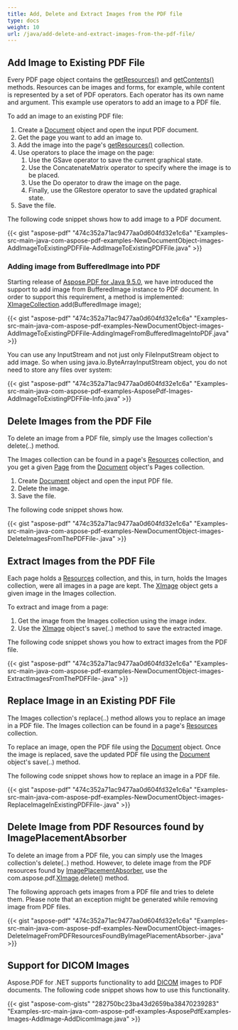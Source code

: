 ```yaml
---
title: Add, Delete and Extract Images from the PDF file
type: docs
weight: 10
url: /java/add-delete-and-extract-images-from-the-pdf-file/
---
```


## **Add Image to Existing PDF File**
Every PDF page object contains the [getResources()](https://apireference.aspose.com/java/pdf/com.aspose.pdf/Page#getResources--) and [getContents()](https://apireference.aspose.com/java/pdf/com.aspose.pdf/Page#getContents--) methods. Resources can be images and forms, for example, while content is represented by a set of PDF operators. Each operator has its own name and argument. This example use operators to add an image to a PDF file.

To add an image to an existing PDF file:

1. Create a [Document](https://apireference.aspose.com/java/pdf/com.aspose.pdf/Document) object and open the input PDF document.
1. Get the page you want to add an image to.
1. Add the image into the page's [getResources()](https://apireference.aspose.com/java/pdf/com.aspose.pdf/Page#getResources--) collection.
1. Use operators to place the image on the page:
   1. Use the GSave operator to save the current graphical state.
   1. Use the ConcatenateMatrix operator to specify where the image is to be placed.
   1. Use the Do operator to draw the image on the page.
   1. Finally, use the GRestore operator to save the updated graphical state.
1. Save the file.

The following code snippet shows how to add image to a PDF document.



{{< gist "aspose-pdf" "474c352a71ac9477aa0d604fd32e1c6a" "Examples-src-main-java-com-aspose-pdf-examples-NewDocumentObject-images-AddImageToExistingPDFFile-AddImageToExistingPDFFile.java" >}}
### **Adding image from BufferedImage into PDF**
Starting release of [Aspose.PDF for Java 9.5.0](http://www.aspose.com/community/files/72/java-components/aspose.pdf-for-java/entry576058.aspx), we have introduced the support to add image from BufferedImage instance to PDF document. In order to support this requirement, a method is implemented: [XImageCollection](http://www.aspose.com/api/java/pdf/com.aspose.pdf/classes/XImageCollection).add(BufferedImage image);

{{< gist "aspose-pdf" "474c352a71ac9477aa0d604fd32e1c6a" "Examples-src-main-java-com-aspose-pdf-examples-NewDocumentObject-images-AddImageToExistingPDFFile-AddingImageFromBufferedImageIntoPDF.java" >}}


You can use any InputStream and not just only FileInputStream object to add image. So when using java.io.ByteArrayInputStream object, you do not need to store any files over system:

{{< gist "aspose-pdf" "474c352a71ac9477aa0d604fd32e1c6a" "Examples-src-main-java-com-aspose-pdf-examples-AsposePdf-Images-AddImageToExistingPDFFile-Info.java" >}}
## **Delete Images from the PDF File**
To delete an image from a PDF file, simply use the Images collection's delete(..) method.

The Images collection can be found in a page's [Resources](https://apireference.aspose.com/java/pdf/com.aspose.pdf/Resources) collection, and you get a given [Page](https://apireference.aspose.com/java/pdf/com.aspose.pdf/Page) from the [Document](https://apireference.aspose.com/java/pdf/com.aspose.pdf/Document) object's Pages collection.

1. Create [Document](https://apireference.aspose.com/java/pdf/com.aspose.pdf/Document) object and open the input PDF file.
1. Delete the image.
1. Save the file.

The following code snippet shows how.

{{< gist "aspose-pdf" "474c352a71ac9477aa0d604fd32e1c6a" "Examples-src-main-java-com-aspose-pdf-examples-NewDocumentObject-images-DeleteImagesFromThePDFFile-.java" >}}
## **Extract Images from the PDF File**
Each page holds a [Resources](https://apireference.aspose.com/java/pdf/com.aspose.pdf/Resources) collection, and this, in turn, holds the Images collection, were all images in a page are kept. The [XImage](https://apireference.aspose.com/java/pdf/com.aspose.pdf/XImage) object gets a given image in the Images collection.

To extract and image from a page:

1. Get the image from the Images collection using the image index.
1. Use the [XImage](https://apireference.aspose.com/java/pdf/com.aspose.pdf/XImage) object's save(..) method to save the extracted image.

The following code snippet shows you how to extract images from the PDF file.

{{< gist "aspose-pdf" "474c352a71ac9477aa0d604fd32e1c6a" "Examples-src-main-java-com-aspose-pdf-examples-NewDocumentObject-images-ExtractImagesFromThePDFFile-.java" >}}
## **Replace Image in an Existing PDF File**
The Images collection's replace(..) method allows you to replace an image in a PDF file. The Images collection can be found in a page's [Resources](https://apireference.aspose.com/java/pdf/com.aspose.pdf/Resources) collection.

To replace an image, open the PDF file using the [Document](https://apireference.aspose.com/java/pdf/com.aspose.pdf/Document) object. Once the image is replaced, save the updated PDF file using the [Document](https://apireference.aspose.com/java/pdf/com.aspose.pdf/Document) object's save(..) method.

The following code snippet shows how to replace an image in a PDF file.

{{< gist "aspose-pdf" "474c352a71ac9477aa0d604fd32e1c6a" "Examples-src-main-java-com-aspose-pdf-examples-NewDocumentObject-images-ReplaceImageInExistingPDFFile-.java" >}}
## **Delete Image from PDF Resources found by ImagePlacementAbsorber**
To delete an image from a PDF file, you can simply use the Images collection's delete(..) method. However, to delete image from the PDF resources found by [ImagePlacementAbsorber](https://apireference.aspose.com/java/pdf/com.aspose.pdf/ImagePlacementAbsorber), use the com.aspose.pdf.[XImage](https://apireference.aspose.com/java/pdf/com.aspose.pdf/XImage).delete() method.

The following approach gets images from a PDF file and tries to delete them. Please note that an exception might be generated while removing image from PDF files.

{{< gist "aspose-pdf" "474c352a71ac9477aa0d604fd32e1c6a" "Examples-src-main-java-com-aspose-pdf-examples-NewDocumentObject-images-DeleteImageFromPDFResourcesFoundByImagePlacementAbsorber-.java" >}}
## **Support for DICOM Images**
Aspose.PDF for .NET supports functionality to add [DICOM](https://wiki.fileformat.com/image/dicom/) images to PDF documents. The following code snippet shows how to use this functionality.

{{< gist "aspose-com-gists" "282750bc23ba43d2659ba38470239283" "Examples-src-main-java-com-aspose-pdf-examples-AsposePdfExamples-Images-AddImage-AddDicomImage.java" >}}
